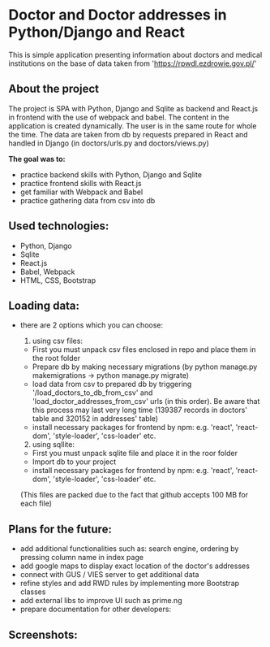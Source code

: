 # Doctor and Doctor addresses in Python/Django and React

This is simple application presenting information about doctors and medical institutions on the base of data taken from 'https://rpwdl.ezdrowie.gov.pl/'

## About the project

The project is SPA with Python, Django and Sqlite as backend and React.js in frontend with the use of webpack and babel. The content in the application is created dynamically. 
The user is in the same route for whole the time. The data are taken from db by requests prepared in React and handled in Django (in doctors/urls.py and doctors/views.py)

**The goal was to:**
- practice backend skills with Python, Django and Sqlite
- practice frontend skills with React.js
- get familiar with Webpack and Babel
- practice gathering data from csv into db

## Used technologies:
- Python, Django
- Sqlite
- React.js
- Babel, Webpack
- HTML, CSS, Bootstrap

## Loading data:
- there are 2 options which you can choose:
  1. using csv files: 
    - First you must unpack csv files enclosed in repo and place them in the root folder
    - Prepare db by making necessary migrations (by python manage.py makemigrations -> python manage.py migrate)
    - load data from csv to prepared db by triggering '/load_doctors_to_db_from_csv' and 'load_doctor_addresses_from_csv' urls (in this order). Be aware that this process may
    last very long time (139387 records in doctors' table and 320152 in addresses' table)
    - install necessary packages for frontend by npm: e.g. 'react', 'react-dom', 'style-loader', 'css-loader' etc.
  2. using sqllite:
    - First you must unpack sqlite file and place it in the roor folder
    - Import db to your project
    - install necessary packages for frontend by npm: e.g. 'react', 'react-dom', 'style-loader', 'css-loader' etc.
    
    (This files are packed due to the fact that github accepts 100 MB for each file)

## Plans for the future:
- add additional functionalities such as: search engine, ordering by pressing column name in index page
- add google maps to display exact location of the doctor's addresses
- connect with GUS / VIES server to get additional data
- refine styles and add RWD rules by implementing more Bootstrap classes
- add external libs to improve UI such as prime.ng
- prepare documentation for other developers:

## Screenshots:
  
